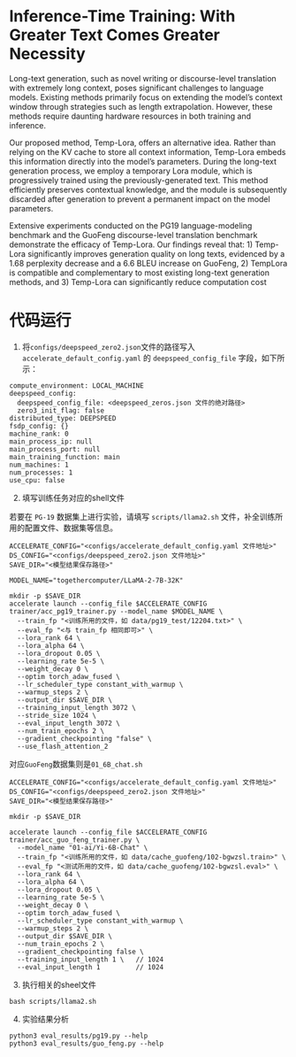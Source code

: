 # Inference-Time Training: With Greater Text Comes Greater Necessity

Long-text generation, such as novel writing or discourse-level translation with extremely long context, poses significant challenges to language models. Existing methods primarily focus on extending the model’s context window  through strategies such as length extrapolation. However, these methods require daunting hardware resources in both training and inference.

Our proposed method, Temp-Lora, offers an alternative idea. Rather than relying on the KV cache to store all context information, Temp-Lora embeds this information directly into the model’s parameters. During the long-text generation process, we employ a temporary Lora module, which is progressively trained using the previously-generated text. This method efficiently preserves contextual knowledge, and the module is subsequently discarded after generation to prevent a permanent impact on the model parameters.

Extensive experiments conducted on the PG19 language-modeling benchmark and the GuoFeng discourse-level translation benchmark demonstrate the efficacy of Temp-Lora. Our findings reveal that: 1) Temp-Lora significantly improves generation quality on long texts, evidenced by a 1.68 perplexity decrease and a 6.6 BLEU increase on GuoFeng, 2) TempLora is compatible and complementary to most existing long-text generation methods, and 3) Temp-Lora can significantly reduce computation cost

# 代码运行

1. 将`configs/deepspeed_zero2.json`文件的路径写入 `accelerate_default_config.yaml` 的 `deepspeed_config_file` 字段，如下所示：

``` 
compute_environment: LOCAL_MACHINE
deepspeed_config:
  deepspeed_config_file: <deepspeed_zeros.json 文件的绝对路径>
  zero3_init_flag: false
distributed_type: DEEPSPEED
fsdp_config: {}
machine_rank: 0
main_process_ip: null
main_process_port: null
main_training_function: main
num_machines: 1
num_processes: 1
use_cpu: false
```

2. 填写训练任务对应的shell文件

若要在 `PG-19` 数据集上进行实验，请填写 `scripts/llama2.sh` 文件，补全训练所用的配置文件、数据集等信息。

```
ACCELERATE_CONFIG="<configs/accelerate_default_config.yaml 文件地址>"
DS_CONFIG="<configs/deepspeed_zero2.json 文件地址>"
SAVE_DIR="<模型结果保存路径>"

MODEL_NAME="togethercomputer/LLaMA-2-7B-32K"

mkdir -p $SAVE_DIR
accelerate launch --config_file $ACCELERATE_CONFIG trainer/acc_pg19_trainer.py --model_name $MODEL_NAME \
  --train_fp "<训练所用的文件，如 data/pg19_test/12204.txt>" \
  --eval_fp "<与 train_fp 相同即可>" \
  --lora_rank 64 \
  --lora_alpha 64 \
  --lora_dropout 0.05 \
  --learning_rate 5e-5 \
  --weight_decay 0 \
  --optim torch_adaw_fused \
  --lr_scheduler_type constant_with_warmup \
  --warmup_steps 2 \
  --output_dir $SAVE_DIR \
  --training_input_length 3072 \
  --stride_size 1024 \
  --eval_input_length 3072 \
  --num_train_epochs 2 \
  --gradient_checkpointing "false" \
  --use_flash_attention_2
```

对应`GuoFeng`数据集则是`01_6B_chat.sh`

```
ACCELERATE_CONFIG="<configs/accelerate_default_config.yaml 文件地址>"
DS_CONFIG="<configs/deepspeed_zero2.json 文件地址>"
SAVE_DIR="<模型结果保存路径>"

mkdir -p $SAVE_DIR

accelerate launch --config_file $ACCELERATE_CONFIG trainer/acc_guo_feng_trainer.py \
  --model_name "01-ai/Yi-6B-Chat" \
  --train_fp "<训练所用的文件，如 data/cache_guofeng/102-bgwzsl.train>" \
  --eval_fp "<测试所用的文件，如 data/cache_guofeng/102-bgwzsl.eval>" \
  --lora_rank 64 \
  --lora_alpha 64 \
  --lora_dropout 0.05 \
  --learning_rate 5e-5 \
  --weight_decay 0 \
  --optim torch_adaw_fused \
  --lr_scheduler_type constant_with_warmup \
  --warmup_steps 2 \
  --output_dir $SAVE_DIR \
  --num_train_epochs 2 \
  --gradient_checkpointing false \
  --training_input_length 1 \   // 1024
  --eval_input_length 1         // 1024
  ```

3. 执行相关的sheel文件

```
bash scripts/llama2.sh 
```

4. 实验结果分析

```
python3 eval_results/pg19.py --help
python3 eval_results/guo_feng.py --help
```

